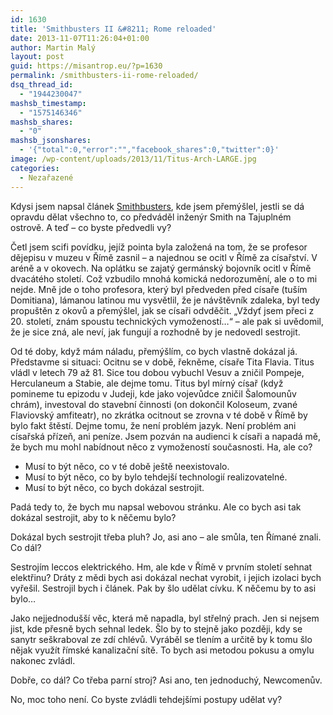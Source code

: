 ```yaml
---
id: 1630
title: 'Smithbusters II &#8211; Rome reloaded'
date: 2013-11-07T11:26:04+01:00
author: Martin Malý
layout: post
guid: https://misantrop.eu/?p=1630
permalink: /smithbusters-ii-rome-reloaded/
dsq_thread_id:
  - "1944230047"
mashsb_timestamp:
  - "1575146346"
mashsb_shares:
  - "0"
mashsb_jsonshares:
  - '{"total":0,"error":"","facebook_shares":0,"twitter":0}'
image: /wp-content/uploads/2013/11/Titus-Arch-LARGE.jpg
categories:
  - Nezařazené
---
```

Kdysi jsem napsal článek [Smithbusters](https://misantrop.eu/smithbusters/), kde jsem přemýšlel, jestli se dá opravdu dělat všechno to, co předváděl inženýr Smith na Tajuplném ostrově. A teď &#8211; co byste předvedli vy?

<!--more-->

Četl jsem scifi povídku, jejíž pointa byla založená na tom, že se profesor dějepisu v muzeu v Římě zasnil &#8211; a najednou se ocitl v Římě za císařství. V aréně a v okovech. Na oplátku se zajatý germánský bojovník ocitl v Římě dvacátého století. Což vzbudilo mnohá komická nedorozumění, ale o to mi nejde. Mně jde o toho profesora, který byl předveden před císaře (tuším Domitiana), lámanou latinou mu vysvětlil, že je návštěvník zdaleka, byl tedy propuštěn z okovů a přemýšlel, jak se císaři odvděčit. &#8222;Vždyť jsem přeci z 20. století, znám spoustu technických vymožeností&#8230;&#8220; &#8211; ale pak si uvědomil, že je sice zná, ale neví, jak fungují a rozhodně by je nedovedl sestrojit.

Od té doby, když mám náladu, přemýšlím, co bych vlastně dokázal já. Představme si situaci: Ocitnu se v době, řekněme, císaře Tita Flavia. Titus vládl v letech 79 až 81. Sice tou dobou vybuchl Vesuv a zničil Pompeje, Herculaneum a Stabie, ale dejme tomu. Titus byl mírný císař (když pomineme tu epizodu v Judeji, kde jako vojevůdce zničil Šalomounův chrám), investoval do stavební činnosti (on dokončil Koloseum, zvané Flaviovský amfiteatr), no zkrátka ocitnout se zrovna v té době v Římě by bylo fakt štěstí. Dejme tomu, že není problém jazyk. Není problém ani císařská přízeň, ani peníze. Jsem pozván na audienci k císaři a napadá mě, že bych mu mohl nabídnout něco z vymožeností současnosti. Ha, ale co?

  * Musí to být něco, co v té době ještě neexistovalo.
  * Musí to být něco, co by bylo tehdejší technologií realizovatelné.
  * Musí to být něco, co bych dokázal sestrojit.

Padá tedy to, že bych mu napsal webovou stránku. Ale co bych asi tak dokázal sestrojit, aby to k něčemu bylo?

Dokázal bych sestrojit třeba pluh? Jo, asi ano &#8211; ale smůla, ten Římané znali. Co dál?

Sestrojím leccos elektrického. Hm, ale kde v Římě v prvním století sehnat elektřinu? Dráty z mědi bych asi dokázal nechat vyrobit, i jejich izolaci bych vyřešil. Sestrojil bych i článek. Pak by šlo udělat cívku. K něčemu by to asi bylo&#8230;

Jako nejjednodušší věc, která mě napadla, byl střelný prach. Jen si nejsem jist, kde přesně bych sehnal ledek. Šlo by to stejně jako později, kdy se sanytr seškraboval ze zdí chlévů. Vyráběl se tlením a určitě by k tomu šlo nějak využít římské kanalizační sítě. To bych asi metodou pokusu a omylu nakonec zvládl.

Dobře, co dál? Co třeba parní stroj? Asi ano, ten jednoduchý, Newcomenův.

No, moc toho není. Co byste zvládli tehdejšími postupy udělat vy?
